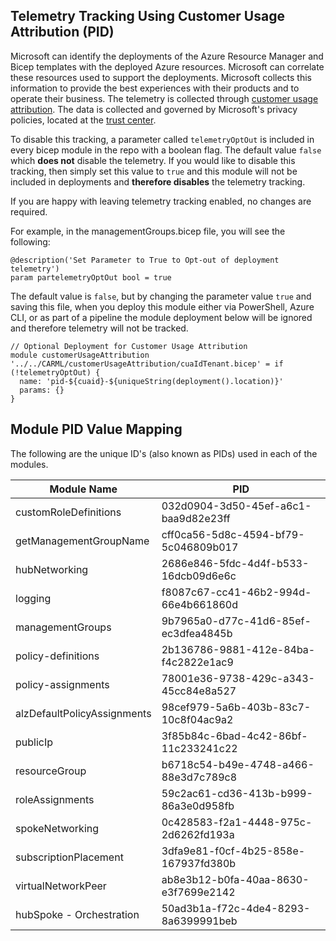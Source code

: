 <!-- markdownlint-disable -->
## Telemetry Tracking Using Customer Usage Attribution (PID)
<!-- markdownlint-restore -->

Microsoft can identify the deployments of the Azure Resource Manager and Bicep templates with the deployed Azure resources. Microsoft can correlate these resources used to support the deployments. Microsoft collects this information to provide the best experiences with their products and to operate their business. The telemetry is collected through [customer usage attribution](https://docs.microsoft.com/azure/marketplace/azure-partner-customer-usage-attribution). The data is collected and governed by Microsoft's privacy policies, located at the [trust center](https://www.microsoft.com/trustcenter).

To disable this tracking, a parameter called `telemetryOptOut` is included in every bicep module in the repo with a boolean flag. The default value `false` which **does not** disable the telemetry. If you would like to disable this tracking, then simply set this value to `true` and this module will not be included in deployments and **therefore disables** the telemetry tracking.

If you are happy with leaving telemetry tracking enabled, no changes are required.

For example, in the managementGroups.bicep file, you will see the following:

```bicep
@description('Set Parameter to True to Opt-out of deployment telemetry')
param partelemetryOptOut bool = true
```

The default value is `false`, but by changing the parameter value `true` and saving this file, when you deploy this module either via PowerShell, Azure CLI, or as part of a pipeline the module deployment below will be ignored and therefore telemetry will not be tracked.

```bicep
// Optional Deployment for Customer Usage Attribution
module customerUsageAttribution '../../CARML/customerUsageAttribution/cuaIdTenant.bicep' = if (!telemetryOptOut) {
  name: 'pid-${cuaid}-${uniqueString(deployment().location)}'
  params: {}
}
```

## Module PID Value Mapping

The following are the unique ID's (also known as PIDs) used in each of the modules.

| Module Name                 | PID                                  |
| --------------------------- | ------------------------------------ |
| customRoleDefinitions       | 032d0904-3d50-45ef-a6c1-baa9d82e23ff |
| getManagementGroupName      | cff0ca56-5d8c-4594-bf79-5c046809b017 |
| hubNetworking               | 2686e846-5fdc-4d4f-b533-16dcb09d6e6c |
| logging                     | f8087c67-cc41-46b2-994d-66e4b661860d |
| managementGroups            | 9b7965a0-d77c-41d6-85ef-ec3dfea4845b |
| policy-definitions          | 2b136786-9881-412e-84ba-f4c2822e1ac9 |
| policy-assignments          | 78001e36-9738-429c-a343-45cc84e8a527 |
| alzDefaultPolicyAssignments | 98cef979-5a6b-403b-83c7-10c8f04ac9a2 |
| publicIp                    | 3f85b84c-6bad-4c42-86bf-11c233241c22 |
| resourceGroup               | b6718c54-b49e-4748-a466-88e3d7c789c8 |
| roleAssignments             | 59c2ac61-cd36-413b-b999-86a3e0d958fb |
| spokeNetworking             | 0c428583-f2a1-4448-975c-2d6262fd193a |
| subscriptionPlacement       | 3dfa9e81-f0cf-4b25-858e-167937fd380b |
| virtualNetworkPeer          | ab8e3b12-b0fa-40aa-8630-e3f7699e2142 |
| hubSpoke - Orchestration    | 50ad3b1a-f72c-4de4-8293-8a6399991beb |
